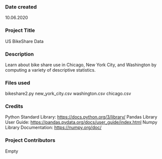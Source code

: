 ### Date created
10.06.2020

### Project Title
US BikeShare Data

### Description
Learn about bike share use in Chicago, New York City, and Washington by computing a variety of descriptive statistics.

### Files used
bikeshare2.py
new_york_city.csv
washington.csv
chicago.csv

### Credits
Python Standard Library: https://docs.python.org/3/library/
Pandas Library User Guide: https://pandas.pydata.org/docs/user_guide/index.html
Numpy Library Documentation: https://numpy.org/doc/

### Project Contributors
Empty

